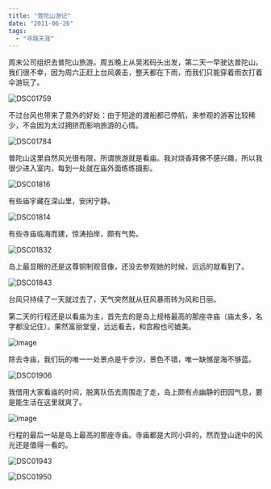 ```yaml
---
title: "普陀山游记"
date: "2011-06-26"
tags: 
  - "寻路天涯"
---
```


周末公司组织去普陀山旅游。周五晚上从吴淞码头出发，第二天一早驶达普陀山。我们很不幸，因为周六正赶上台风袭击，整天都在下雨，而我们只能穿着雨衣打着伞游玩了。

![DSC01759](images/dsc01759.jpg "DSC01759")

不过台风也带来了意外的好处：由于短途的渡船都已停航，来参观的游客比较稀少，不会因为太过拥挤而影响旅游的心情。

![DSC01784](images/dsc01784.jpg "DSC01784")

普陀山这里自然风光很有限，所谓旅游就是看庙。我对烧香拜佛不感兴趣，所以我很少进入室内，每到一处就在庙外面练练摄影。

![DSC01816](images/dsc01816.jpg "DSC01816")

有些庙宇藏在深山里，安闲宁静。

![DSC01814](images/dsc018141.jpg "DSC01814")

有些寺庙临海而建，惊涛拍岸，颇有气势。

![DSC01832](images/dsc01832.jpg "DSC01832")

岛上最显眼的还是这尊铜制观音像，还没去参观她的时候，远远的就看到了。

![DSC01843](images/dsc01843.jpg "DSC01843")

台风只持续了一天就过去了，天气突然就从狂风暴雨转为风和日丽。

第二天的行程还是以看庙为主，首先去的是岛上规格最高的那座寺庙（庙太多，名字都没记住）。果然富丽堂皇，远远看去，和宫殿也可媲美。

![image](images/image1.png "image")

除去寺庙，我们玩的唯一一处景点是千步沙，景色不错，唯一缺憾是海不够蓝。

![DSC01906](images/dsc01906.jpg "DSC01906")

我借用大家看庙的时间，脱离队伍去周围走了走，岛上颇有点幽静的田园气息，要是能生活在这里就爽了。

![image](images/image2.png "image")

行程的最后一站是岛上最高的那座寺庙。寺庙都是大同小异的，然而登山途中的风光还是值得一看的。

![DSC01943](images/dsc01943.jpg "DSC01943")

![DSC01950](images/dsc01950.jpg "DSC01950")
